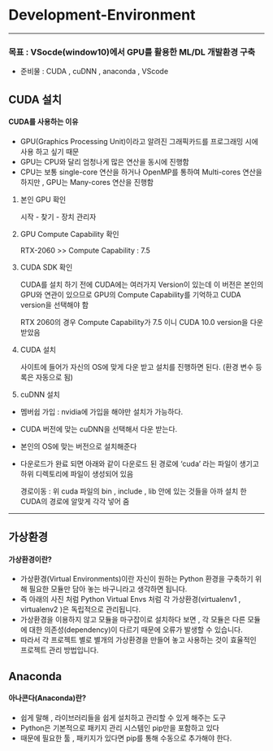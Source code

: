 # Development-Environment

---

### 목표 : VSocde(window10)에서 GPU를 활용한 ML/DL 개발환경 구축

  * 준비물 : CUDA , cuDNN , anaconda , VScode

## CUDA 설치

#### CUDA를 사용하는 이유

* GPU(Graphics Processing Unit)이라고 알려진 그래픽카드를 프로그래밍 시에 사용 하고 싶기 때문
* GPU는 CPU와 달리 엄청나게 많은 연산을 동시에 진행함
* CPU는 보통 single-core 연산을 하거나 OpenMP를 통하여 Multi-cores 연산을 하지만 , GPU는 Many-cores 연산을 진행함

1. 본인 GPU 확인
	
	시작 - 찾기 - 장치 관리자

2. GPU Compute Capability 확인

	RTX-2060 >> Compute Capability : 7.5

3. CUDA SDK 확인

	CUDA를 설치 하기 전에 CUDA에는 여러가지 Version이 있는데 이 버전은 본인의 GPU와 연관이 있으므로 GPU의 Compute Capability를 기억하고 CUDA version을 선택해야 함

	RTX 2060의 경우 Compute Capability가 7.5 이니 CUDA 10.0 version을 다운 받았음

4. CUDA 설치

	사이트에 들어가 자신의 OS에 맞게 다운 받고 설치를 진행하면 된다. (환경 변수 등록은 자동으로 됨)


5. cuDNN 설치

* 멤버쉽 가입 : nvidia에 가입을 해야만 설치가 가능하다.
* CUDA 버전에 맞는 cuDNN을 선택해서 다운 받는다.
* 본인의 OS에 맞는 버전으로 설치해준다
* 다운로드가 완료 되면 아래와 같이 다운로드 된 경로에 ‘cuda’ 라는 파일이 생기고 하위 디렉토리에 파일이 생성되어 있음

	경로이동 : 위 cuda 파일의 bin , include , lib 안에 있는 것들을 아까 설치 한 CUDA의 경로에 알맞게 각각 넣어 줌
 
 ----
 
 ## 가상환경
 
 #### 가상환경이란?
 * 가상환경(Virtual Environments)이란 자신이 원하는 Python 환경을 구축하기 위해 필요한 모듈만 담아 놓는 바구니라고 생각하면 됩니다.
* 즉 아래의 사진 처럼 Python Virtual Envs 처럼 각 가상환경(virtualenv1 , virtualenv2 )은 독립적으로 관리됩니다.
* 가상환경을 이용하지 않고 모듈을 마구잡이로 설치하다 보면 , 각 모듈은 다른 모듈에 대한 의존성(dependency)이 다르기 때문에 오류가 발생할 수 있습니다.
* 따라서 각 프로젝트 별로 별개의 가상환경을 만들어 놓고 사용하는 것이 효율적인 프로젝트 관리 방법입니다.

## Anaconda 

#### 아나콘다(Anaconda)란?
 * 쉽게 말해 , 라이브러리들을 쉽게 설치하고 관리할 수 있게 해주는 도구
 * Python은 기본적으로 패키지 관리 시스템인 pip만을 포함하고 있다
 * 때문에 필요한 툴 , 패키지가 있다면 pip를 통해 수동으로 추가해야 한다.
